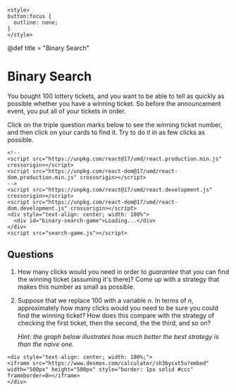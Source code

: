 ~~~
<style>
button:focus {
  outline: none;
}
</style>
~~~

@def title = "Binary Search"

# Binary Search

You bought 100 lottery tickets, and you want to be able to tell as quickly as possible whether you have a winning ticket. So before the announcement event, you put all of your tickets in order. 

Click on the triple question marks below to see the winning ticket number, and then click on your cards to find it. Try to do it in as few clicks as possible.

~~~
<!--
<script src="https://unpkg.com/react@17/umd/react.production.min.js" crossorigin></script>
<script src="https://unpkg.com/react-dom@17/umd/react-dom.production.min.js" crossorigin></script>
-->
<script src="https://unpkg.com/react@17/umd/react.development.js" crossorigin></script>
<script src="https://unpkg.com/react-dom@17/umd/react-dom.development.js" crossorigin></script>
<div style="text-align: center; width: 100%">
  <div id="binary-search-game">Loading...</div>
</div>
<script src="search-game.js"></script>
~~~

## Questions

1. How many clicks would you need in order to *guarantee* that you can find the winning ticket (assuming it's there)? Come up with a strategy that makes this number as small as possible.
2. Suppose that we replace 100 with a variable $n$. In terms of $n$, approximately how many clicks would you need to be sure you could find the winning ticket? How does this compare with the strategy of checking the first ticket, then the second, the the third, and so on?

    *Hint: the graph below illustrates how much better the best strategy is than the naive one.*

~~~
<div style="text-align: center; width: 100%;">
<iframe src="https://www.desmos.com/calculator/sh3bycxt5u?embed" width="500px" height="500px" style="border: 1px solid #ccc" frameborder=0></iframe>
</div>
~~~